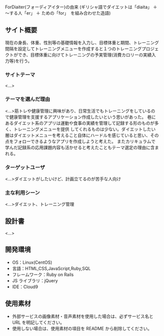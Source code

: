 # <ForDiaiter>

ForDiaiter(フォーディアイター)の由来
(ギリシャ語でダイエットは「diaita」 ＋ ～する人「er」 ＋ ための「for」　を組み合わせた造語)

## サイト概要

現在の身長、体重、性別等の基礎情報を入力し、目標体重と期間、トレーニング間隔を設定してトレーニングメニューを作成すると１つのトレーニングプロジェクトができ、目標体重に向けてトレーニングの予実管理(消費カロリーの実績入力等)を行う。

### サイトテーマ

<...>

### テーマを選んだ理由

<...>筋トレや健康管理に興味があり、日常生活でもトレーニングをしているので健康管理を支援するアプリケーション作成したいという思いがあった。
巷にあるダイエット系のアプリは運動や食事の実績を管理して記録する形のものが多く、トレーニングメニューを提供
してくれるものは少ない。ダイエットしたい層はダイエットメニューを考えること自体にハードルを感じていると思い、その点をフォローできるようなアプリを作成しようと考えた。
またカリキュラムで学んだ記録系の応用課題内容も活かせると考えたこともテーマ選定の理由に含まれる。

### ターゲットユーザ

<...>ダイエットがしたいけど、計画立てるのが苦手な人向け

### 主な利用シーン

<...>ダイエット、トレーニング管理

## 設計書

<...>

## 開発環境

- OS：Linux(CentOS)
- 言語：HTML,CSS,JavaScript,Ruby,SQL
- フレームワーク：Ruby on Rails
- JS ライブラリ：jQuery
- IDE：Cloud9

## 使用素材

- 外部サービスの画像素材・音声素材を使用した場合は、必ずサービス名と URL を明記してください。
- 使用しない場合は、使用素材の項目を README から削除してください。

